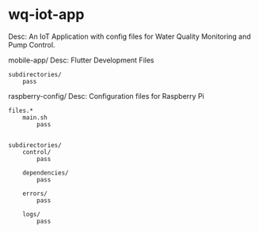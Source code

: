 # wq-iot-app
Desc: An IoT Application with config files for Water Quality Monitoring and Pump Control.

mobile-app/
    Desc: Flutter Development Files

    subdirectories/
        pass


raspberry-config/
    Desc: Configuration files for Raspberry Pi

    files.*
        main.sh
            pass
    

    subdirectories/
        control/
            pass
        
        dependencies/
            pass
        
        errors/
            pass
        
        logs/
            pass


